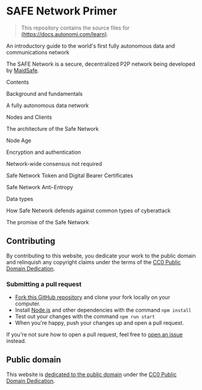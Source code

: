 # SAFE Network Primer

> This repository contains the source files for [(https://docs.autonomi.com/learn)](https://docs.autonomi.com/learn).

An introductory guide to the world's first fully autonomous data and communications network

The SAFE Network is a secure, decentralized P2P network being developed by [MaidSafe](https://github.com/maidsafe).

Contents

    
Background and fundamentals

A fully autonomous data network

Nodes and Clients

The architecture of the Safe Network

Node Age

Encryption and authentication

Network-wide consensus not required

Safe Network Token and Digital Bearer Certificates

Safe Network Anti-Entropy

Data types

How Safe Network defends against common types of cyberattack

The promise of the Safe Network


## Contributing

By contributing to this website, you dedicate your work to the public domain and relinquish any copyright claims under the terms of the [CC0 Public Domain Dedication](https://creativecommons.org/publicdomain/zero/1.0/).

### Submitting a pull request

- [Fork this GitHub repository](https://github.com/safenetwork/primer.safenetwork.org/fork) and clone your fork locally on your computer.
- Install [Node.js](https://nodejs.org/en/) and other dependencies with the command `npm install`
- Test out your changes with the command `npm run start`
- When you're happy, push your changes up and open a pull request.

If you're not sure how to open a pull request, feel free to [open an issue](https://github.com/safenetwork/primer.safenetwork.org/issues/new) instead.

## Public domain

This website is [dedicated to the public domain](https://github.com/safenetwork/primer.safenetwork.org/blob/master/LICENSE) under the [CC0 Public Domain Dedication](https://creativecommons.org/publicdomain/zero/1.0/).
